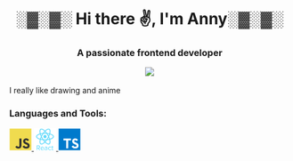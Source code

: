 <h1 align="center">░▓░▓░	Hi there ✌️, I'm Anny░▓░▓░	</h1>
<h3 align="center">A passionate frontend developer</h3>
<p align="center">
 <img src="https://static.wikia.nocookie.net/liberproeliis/images/c/cd/6e18ea3334642036ea4f2ae79c1249c3b46d9194_hq.gif/revision/latest?cb=20180815221615&path-prefix=pt-br" target="_blank" rel="noreferrer"> 
 <p align="center">
</p>
<p>I really like drawing and anime</p>
<h3 align="left">Languages and Tools:</h3>
<p align="left"> <a href="https://developer.mozilla.org/en-US/docs/Web/JavaScript" target="_blank" rel="noreferrer"> <img src="https://raw.githubusercontent.com/devicons/devicon/master/icons/javascript/javascript-original.svg" alt="javascript" width="40" height="40"/> </a> <a href="https://reactjs.org/" target="_blank" rel="noreferrer"> <img src="https://raw.githubusercontent.com/devicons/devicon/master/icons/react/react-original-wordmark.svg" alt="react" width="40" height="40"/> </a> <a href="https://www.typescriptlang.org/" target="_blank" rel="noreferrer"> <img src="https://raw.githubusercontent.com/devicons/devicon/master/icons/typescript/typescript-original.svg" alt="typescript" width="40" height="40"/> </a> </p>

